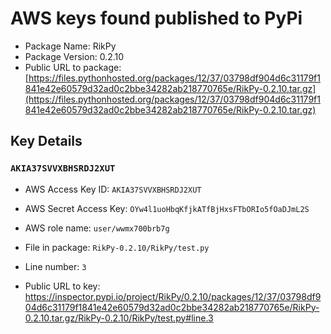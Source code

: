 # AWS keys found published to PyPi

* Package Name: RikPy
* Package Version: 0.2.10
* Public URL to package: [https://files.pythonhosted.org/packages/12/37/03798df904d6c31179f1841e42e60579d32ad0c2bbe34282ab218770765e/RikPy-0.2.10.tar.gz](https://files.pythonhosted.org/packages/12/37/03798df904d6c31179f1841e42e60579d32ad0c2bbe34282ab218770765e/RikPy-0.2.10.tar.gz)

## Key Details

### `AKIA37SVVXBHSRDJ2XUT`

* AWS Access Key ID: `AKIA37SVVXBHSRDJ2XUT`
* AWS Secret Access Key: `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` 
* AWS role name: `user/wwmx700brb7g`
* File in package: `RikPy-0.2.10/RikPy/test.py`
* Line number: `3`

* Public URL to key: https://inspector.pypi.io/project/RikPy/0.2.10/packages/12/37/03798df904d6c31179f1841e42e60579d32ad0c2bbe34282ab218770765e/RikPy-0.2.10.tar.gz/RikPy-0.2.10/RikPy/test.py#line.3


